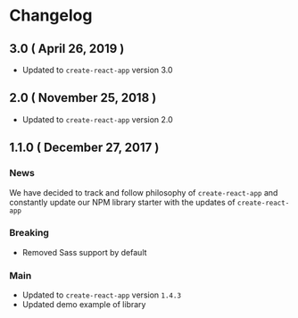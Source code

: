 # Changelog

## 3.0 ( April 26, 2019 )

- Updated to `create-react-app` version 3.0

## 2.0 ( November 25, 2018 )

- Updated to `create-react-app` version 2.0

## 1.1.0 ( December 27, 2017 )

### News

We have decided to track and follow philosophy of `create-react-app` and constantly update our NPM library starter with the updates of `create-react-app` 

### Breaking

- Removed Sass support by default

### Main

- Updated to `create-react-app` version `1.4.3`
- Updated demo example of library 
